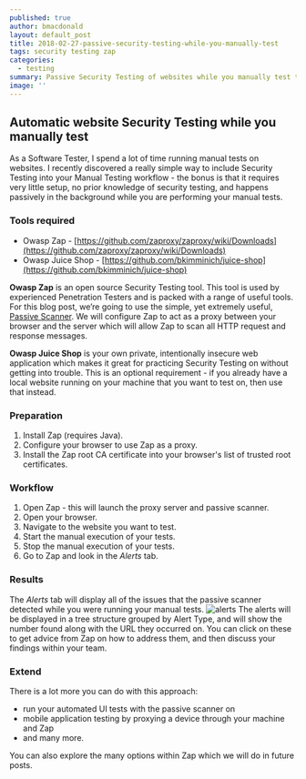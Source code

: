 ```yaml
---
published: true
author: bmacdonald
layout: default_post
title: 2018-02-27-passive-security-testing-while-you-manually-test
tags: security testing zap
categories:
  - testing
summary: Passive Security Testing of websites while you manually test them
image: ''
---
```

## Automatic website Security Testing while you manually test

As a Software Tester, I spend a lot of time running manual tests on websites. I recently discovered a really simple way to include Security Testing into your Manual Testing workflow  - the bonus is that it requires very little setup, no prior knowledge of security testing, and happens passively in the background while you are performing your manual tests.

### Tools required
- Owasp Zap - [https://github.com/zaproxy/zaproxy/wiki/Downloads](https://github.com/zaproxy/zaproxy/wiki/Downloads)
- Owasp Juice Shop - [https://github.com/bkimminich/juice-shop](https://github.com/bkimminich/juice-shop)

**Owasp Zap** is an open source Security Testing tool. This tool is used by experienced Penetration Testers and is packed with a range of useful tools. For this blog post, we’re going to use the simple, yet extremely useful, [Passive Scanner](https://github.com/zaproxy/zap-core-help/wiki/HelpStartConceptsPscan). We will configure Zap to act as a proxy between your browser and the server which will allow Zap to  scan all HTTP request and response messages.

**Owasp Juice Shop** is your own private, intentionally insecure web application which makes it great for practicing Security Testing on without getting into trouble. This is an optional requirement - if you already have a local website running on your machine that you want to test on, then use that instead.

### Preparation
1. Install Zap (requires Java).
2. Configure your browser to use Zap as a proxy.
3. Install the Zap root CA certificate into your browser's list of trusted root certificates.

### Workflow
1. Open Zap - this will launch the proxy server and passive scanner.
2. Open your browser.
3. Navigate to the website you want to test.
4. Start the manual execution of your tests.
5. Stop the manual execution of your tests.
6. Go to Zap and look in the _Alerts_ tab.

### Results
The _Alerts_ tab will display all of the issues that the passive scanner detected while you were running your manual tests. 
![alerts]({{site.baseurl}}/bmacdonald/assets/Alert.jpg)
The alerts will be displayed in a tree structure grouped by Alert Type, and will show the number found along with the URL they occurred on. You can click on these to get advice from Zap on how to address them, and then discuss your findings within your team.

### Extend
There is a lot more you can do with this approach: 
- run your automated UI tests with the passive scanner on
- mobile application testing by proxying a device through your machine and Zap
- and many more. 

You can also explore the many options within Zap which we will do in future posts. 
